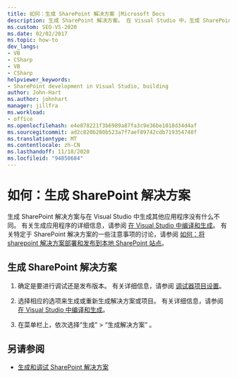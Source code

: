 ```yaml
---
title: 如何：生成 SharePoint 解决方案 |Microsoft Docs
description: 生成 SharePoint 解决方案。 在 Visual Studio 中，生成 SharePoint 解决方案不同于生成其他应用程序。
ms.custom: SEO-VS-2020
ms.date: 02/02/2017
ms.topic: how-to
dev_langs:
- VB
- CSharp
- VB
- CSharp
helpviewer_keywords:
- SharePoint development in Visual Studio, building
author: John-Hart
ms.author: johnhart
manager: jillfra
ms.workload:
- office
ms.openlocfilehash: e4e878221f3b6989a87fa3c9e36be1018d34d4af
ms.sourcegitcommit: ad2c820b280b523a7f7aef89742cdb719354748f
ms.translationtype: MT
ms.contentlocale: zh-CN
ms.lasthandoff: 11/18/2020
ms.locfileid: "94850684"
---
```

# <a name="how-to-build-sharepoint-solutions"></a>如何：生成 SharePoint 解决方案

生成 SharePoint 解决方案与在 Visual Studio 中生成其他应用程序没有什么不同。 有关生成应用程序的详细信息，请参阅 [在 Visual Studio 中编译和生成](../ide/compiling-and-building-in-visual-studio.md)。 有关特定于 SharePoint 解决方案的一些注意事项的讨论，请参阅 [如何：将 sharepoint 解决方案部署和发布到本地 SharePoint 站点](../sharepoint/how-to-deploy-and-publish-a-sharepoint-solution-to-a-local-sharepoint-site.md)。

## <a name="to-build-sharepoint-solutions"></a>生成 SharePoint 解决方案

1. 确定是要进行调试还是发布版本。 有关详细信息，请参阅 [调试器项目设置](../debugger/debugger-project-settings.md)。

2. 选择相应的选项来生成或重新生成解决方案或项目。 有关详细信息，请参阅 [在 Visual Studio 中编译和生成](../ide/compiling-and-building-in-visual-studio.md)。

3. 在菜单栏上，依次选择“生成” > “生成解决方案”   。

## <a name="see-also"></a>另请参阅

- [生成和调试 SharePoint 解决方案](../sharepoint/building-and-debugging-sharepoint-solutions.md)
